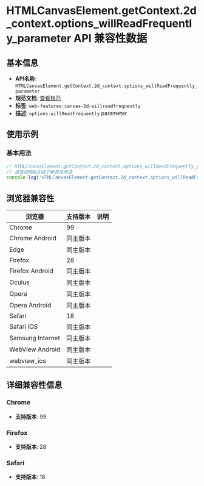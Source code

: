 # HTMLCanvasElement.getContext.2d_context.options_willReadFrequently_parameter API 兼容性数据

## 基本信息

- **API名称**: `HTMLCanvasElement.getContext.2d_context.options_willReadFrequently_parameter`
- **规范文档**: [查看规范](https://html.spec.whatwg.org/multipage/canvas.html#dom-canvasrenderingcontext2dsettings-willreadfrequently)
- **标签**: `web-features:canvas-2d-willreadfrequently`
- **描述**: `options.willReadFrequently` parameter

## 使用示例

### 基本用法

```javascript
// HTMLCanvasElement.getContext.2d_context.options_willReadFrequently_parameter 使用示例
// 请查阅MDN文档了解具体用法
console.log('HTMLCanvasElement.getContext.2d_context.options_willReadFrequently_parameter API');
```

## 浏览器兼容性

| 浏览器 | 支持版本 | 说明 |
|--------|----------|------|
| Chrome | 99 |  |
| Chrome Android | 同主版本 |  |
| Edge | 同主版本 |  |
| Firefox | 28 |  |
| Firefox Android | 同主版本 |  |
| Oculus | 同主版本 |  |
| Opera | 同主版本 |  |
| Opera Android | 同主版本 |  |
| Safari | 18 |  |
| Safari iOS | 同主版本 |  |
| Samsung Internet | 同主版本 |  |
| WebView Android | 同主版本 |  |
| webview_ios | 同主版本 |  |

## 详细兼容性信息

### Chrome

- **支持版本**: 99

### Firefox

- **支持版本**: 28

### Safari

- **支持版本**: 18

